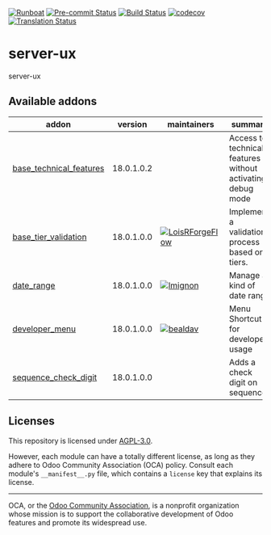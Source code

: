 
[![Runboat](https://img.shields.io/badge/runboat-Try%20me-875A7B.png)](https://runboat.odoo-community.org/builds?repo=OCA/server-ux&target_branch=18.0)
[![Pre-commit Status](https://github.com/OCA/server-ux/actions/workflows/pre-commit.yml/badge.svg?branch=18.0)](https://github.com/OCA/server-ux/actions/workflows/pre-commit.yml?query=branch%3A18.0)
[![Build Status](https://github.com/OCA/server-ux/actions/workflows/test.yml/badge.svg?branch=18.0)](https://github.com/OCA/server-ux/actions/workflows/test.yml?query=branch%3A18.0)
[![codecov](https://codecov.io/gh/OCA/server-ux/branch/18.0/graph/badge.svg)](https://codecov.io/gh/OCA/server-ux)
[![Translation Status](https://translation.odoo-community.org/widgets/server-ux-18-0/-/svg-badge.svg)](https://translation.odoo-community.org/engage/server-ux-18-0/?utm_source=widget)

<!-- /!\ do not modify above this line -->

# server-ux

server-ux

<!-- /!\ do not modify below this line -->

<!-- prettier-ignore-start -->

[//]: # (addons)

Available addons
----------------
addon | version | maintainers | summary
--- | --- | --- | ---
[base_technical_features](base_technical_features/) | 18.0.1.0.2 |  | Access to technical features without activating debug mode
[base_tier_validation](base_tier_validation/) | 18.0.1.0.0 | [![LoisRForgeFlow](https://github.com/LoisRForgeFlow.png?size=30px)](https://github.com/LoisRForgeFlow) | Implement a validation process based on tiers.
[date_range](date_range/) | 18.0.1.0.0 | [![lmignon](https://github.com/lmignon.png?size=30px)](https://github.com/lmignon) | Manage all kind of date range
[developer_menu](developer_menu/) | 18.0.1.0.0 | [![bealdav](https://github.com/bealdav.png?size=30px)](https://github.com/bealdav) | Menu Shortcut for developer usage
[sequence_check_digit](sequence_check_digit/) | 18.0.1.0.0 |  | Adds a check digit on sequences

[//]: # (end addons)

<!-- prettier-ignore-end -->

## Licenses

This repository is licensed under [AGPL-3.0](LICENSE).

However, each module can have a totally different license, as long as they adhere to Odoo Community Association (OCA)
policy. Consult each module's `__manifest__.py` file, which contains a `license` key
that explains its license.

----
OCA, or the [Odoo Community Association](http://odoo-community.org/), is a nonprofit
organization whose mission is to support the collaborative development of Odoo features
and promote its widespread use.
